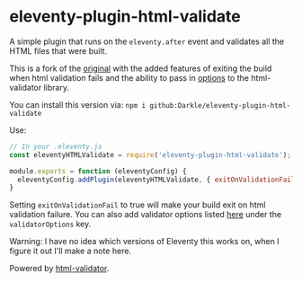 # eleventy-plugin-html-validate

A simple plugin that runs on the `eleventy.after` event and validates all the HTML files that were built.

This is a fork of the [original](https://github.com/matt-auckland/eleventy-plugin-html-validate) with the added features of exiting the build when html validation fails and the ability to pass in [options](https://github.com/zrrrzzt/html-validator#usage) to the html-validator library.

You can install this version via: `npm i github:Darkle/eleventy-plugin-html-validate`

Use:

```js
// In your .eleventy.js
const eleventyHTMLValidate = require('eleventy-plugin-html-validate');

module.exports = function (eleventyConfig) {
  eleventyConfig.addPlugin(eleventyHTMLValidate, { exitOnValidationFail: true, validatorOptions: {  });
}
```

Setting `exitOnValidationFail` to true will make your build exit on html validation failure. You can also add validator options listed [here](https://github.com/zrrrzzt/html-validator#usage) under the `validatorOptions` key.

Warning: I have no idea which versions of Eleventy this works on, when I figure it out I'll make a note here.

Powered by [html-validator](https://www.npmjs.com/package/html-validator).

